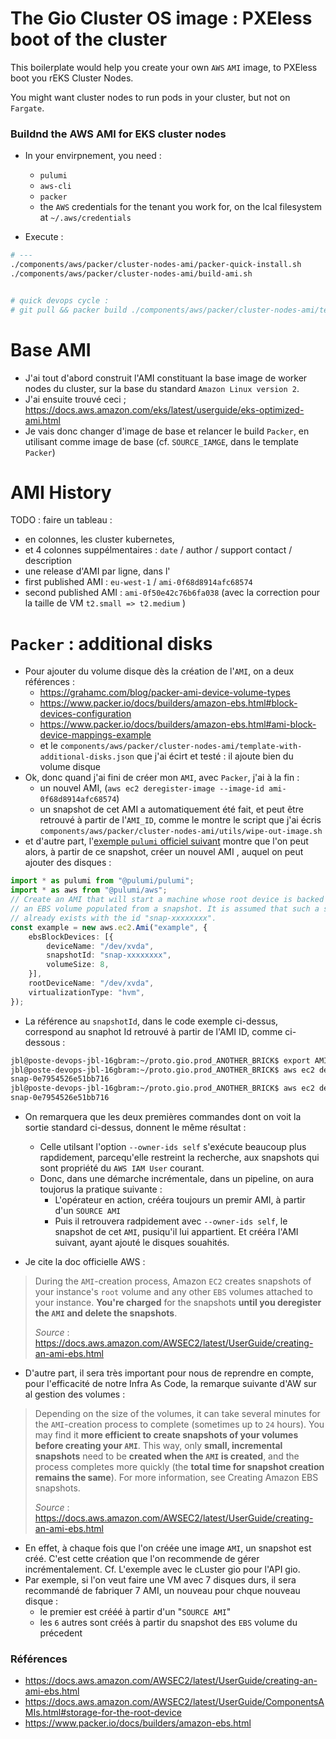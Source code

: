 # The Gio Cluster OS image : PXEless boot of the cluster

This boilerplate would help you create your own `AWS` `AMI` image, to PXEless boot you rEKS Cluster Nodes.

You might want cluster nodes to run pods in your cluster, but not on `Fargate`.


### Buildnd the AWS AMI for EKS cluster nodes

* In your envirpnement, you need :
  * `pulumi`
  * `aws-cli`
  * `packer`
  * the `AWS` credentials for the tenant you work for, on the lcal filesystem at `~/.aws/credentials`

* Execute :

```bash
# ---
./components/aws/packer/cluster-nodes-ami/packer-quick-install.sh
./components/aws/packer/cluster-nodes-ami/build-ami.sh


# quick devops cycle :
# git pull && packer build ./components/aws/packer/cluster-nodes-ami/template.json

```

# Base AMI

* J'ai tout d'abord construit l'AMI constituant la base image de worker nodes du cluster, sur la base du standard `Amazon Linux version 2`.
* J'ai ensuite trouvé ceci ; https://docs.aws.amazon.com/eks/latest/userguide/eks-optimized-ami.html
* Je vais donc changer d'image de base et relancer le build `Packer`, en utilisant comme image de base (cf. `SOURCE_IAMGE`, dans le template `Packer`)


# AMI History

TODO : faire un tableau :
* en colonnes, les cluster kubernetes,
* et 4 colonnes suppélmentaires : `date` / author / support contact / description
* une release d'AMI par ligne, dans l'
* first published AMI : `eu-west-1` / `ami-0f68d8914afc68574`
* second published AMI : `ami-0f50e42c76b6fa038` (avec la correction pour la taille de VM `t2.small => t2.medium` )

# `Packer` : additional disks

* Pour ajouter du volume disque dès la création de l'`AMI`, on a deux références :
  * https://grahamc.com/blog/packer-ami-device-volume-types
  * https://www.packer.io/docs/builders/amazon-ebs.html#block-devices-configuration
  * https://www.packer.io/docs/builders/amazon-ebs.html#ami-block-device-mappings-example
  * et le `components/aws/packer/cluster-nodes-ami/template-with-additional-disks.json` que j'ai écirt et testé : il ajoute bien du volume disque
* Ok, donc quand j'ai fini de créer mon `AMI`, avec `Packer`, j'ai à la fin :
  * un nouvel AMI, (`aws ec2 deregister-image --image-id ami-0f68d8914afc68574`)
  * un snapshot de cet AMI a automatiquement été fait, et peut être retrouvé à partir de l'`AMI_ID`,
comme le montre le script que j'ai écris `components/aws/packer/cluster-nodes-ami/utils/wipe-out-image.sh`
* et d'autre part, l'[exemple `pulumi` officiel suivant](https://github.com/pulumi/pulumi-aws/blob/27270568c2c7050af8c157f5ecd7add0b8442378/sdk/nodejs/ec2/ami.ts#L30) montre que l'on peut alors, à partir de ce snapshot, créer un nouvel AMI , auquel on peut ajouter des disques :

```typescript
import * as pulumi from "@pulumi/pulumi";
import * as aws from "@pulumi/aws";
// Create an AMI that will start a machine whose root device is backed by
// an EBS volume populated from a snapshot. It is assumed that such a snapshot
// already exists with the id "snap-xxxxxxxx".
const example = new aws.ec2.Ami("example", {
    ebsBlockDevices: [{
        deviceName: "/dev/xvda",
        snapshotId: "snap-xxxxxxxx",
        volumeSize: 8,
    }],
    rootDeviceName: "/dev/xvda",
    virtualizationType: "hvm",
});
```
* La référence au `snapshotId`, dans le code exemple ci-dessus, correspond au snaphot Id retrouvé à partir de l'AMI ID, comme ci-dessous :

```bash
jbl@poste-devops-jbl-16gbram:~/proto.gio.prod_ANOTHER_BRICK$ export AMI_ID=ami-0949e551fcb2b23ce
jbl@poste-devops-jbl-16gbram:~/proto.gio.prod_ANOTHER_BRICK$ aws ec2 describe-snapshots --owner-ids self | jq --arg AMI_ID "${AMI_ID}" '.Snapshots[]| select(.Description | contains($AMI_ID))' | jq .SnapshotId | awk -F '"' '{print $2}'
snap-0e7954526e51bb716
jbl@poste-devops-jbl-16gbram:~/proto.gio.prod_ANOTHER_BRICK$ aws ec2 describe-snapshots | jq --arg AMI_ID "${AMI_ID}" '.Snapshots[]| select(.Description | contains($AMI_ID))' | jq .SnapshotId | awk -F '"' '{print $2}'
snap-0e7954526e51bb716
```
* On remarquera que les deux premières commandes dont on voit la sortie standard ci-dessus, donnent le même résultat :
  * Celle utilsant l'option `--owner-ids self`  s'exécute beaucoup plus rapdidement, parcequ'elle restreint la recherche, aux snapshots qui sont propriété du `AWS IAM User` courant.
  * Donc, dans une démarche incrémentale, dans un pipeline, on aura toujorus la pratique suivante :
    * L'opérateur en action, crééra toujours un premir AMI, à partir d'un `SOURCE AMI`
    * Puis il retrouvera radpidement avec `--owner-ids self`, le snapshot de cet `AMI`, pusiqu'il lui appartient. Et crééra l'AMI suivant, ayant ajouté le disques souahités.

* Je cite la doc officielle AWS :

>
> During the `AMI`-creation process, Amazon `EC2` creates snapshots of your instance's `root` volume and any other `EBS` volumes attached to your instance. **You're charged** for the snapshots **until you deregister the `AMI` and delete the snapshots**.
>
> _Source_ : https://docs.aws.amazon.com/AWSEC2/latest/UserGuide/creating-an-ami-ebs.html
>

* D'autre part, il sera très important pour nous de reprendre en compte, pour l'efficacité de notre Infra As Code, la remarque suivante d'AW sur al gestion des volumes :

>
> Depending on the size of the volumes, it can take several minutes for the `AMI`-creation process to complete (sometimes up to `24` hours). You may find it **more efficient to create snapshots of your volumes before creating your `AMI`**. This way, only **small, incremental snapshots** need to be **created when the `AMI` is created**, and the process completes more quickly (the **total time for snapshot creation remains the same**). For more information, see Creating Amazon EBS snapshots.
>
> _Source_ : https://docs.aws.amazon.com/AWSEC2/latest/UserGuide/creating-an-ami-ebs.html
>

* En effet, à chaque fois que l'on créée une image `AMI`, un snapshot est créé. C'est cette création que l'on recommende de gérer incrémentalement. Cf. L'exemple avec le cLuster gio pour l'API gio.
* Par exemple, si l'on veut faire une VM avec 7 disques durs, il sera recommandé de fabriquer 7 AMI, un nouveau pour chque nouveau disque :
  * le premier est crééé à partir d'un "`SOURCE AMI`"
  * les `6` autres sont créés à partir du snapshot des `EBS` volume du précedent


### Références

* https://docs.aws.amazon.com/AWSEC2/latest/UserGuide/creating-an-ami-ebs.html
* https://docs.aws.amazon.com/AWSEC2/latest/UserGuide/ComponentsAMIs.html#storage-for-the-root-device
* https://www.packer.io/docs/builders/amazon-ebs.html
